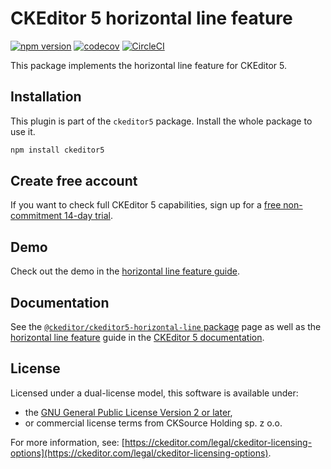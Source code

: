 CKEditor&nbsp;5 horizontal line feature
===========================

[![npm version](https://badge.fury.io/js/%40ckeditor%2Fckeditor5-horizontal-line.svg)](https://www.npmjs.com/package/@ckeditor/ckeditor5-horizontal-line)
[![codecov](https://codecov.io/gh/ckeditor/ckeditor5/branch/master/graph/badge.svg)](https://codecov.io/gh/ckeditor/ckeditor5)
[![CircleCI](https://circleci.com/gh/ckeditor/ckeditor5.svg?style=shield)](https://app.circleci.com/pipelines/github/ckeditor/ckeditor5?branch=master)

This package implements the horizontal line feature for CKEditor&nbsp;5.

## Installation

This plugin is part of the `ckeditor5` package. Install the whole package to use it.

```bash
npm install ckeditor5
```

## Create free account

If you want to check full CKEditor&nbsp;5 capabilities, sign up for a [free non-commitment 14-day trial](https://portal.ckeditor.com/checkout?plan=free).

## Demo

Check out the demo in the [horizontal line feature guide](https://ckeditor.com/docs/ckeditor5/latest/features/horizontal-line.html#demo).

## Documentation

See the [`@ckeditor/ckeditor5-horizontal-line` package](https://ckeditor.com/docs/ckeditor5/latest/api/horizontal-line.html) page as well as the [horizontal line feature](https://ckeditor.com/docs/ckeditor5/latest/features/horizontal-line.html) guide in the [CKEditor&nbsp;5 documentation](https://ckeditor.com/docs/ckeditor5/latest/).

## License

Licensed under a dual-license model, this software is available under:

* the [GNU General Public License Version 2 or later](https://www.gnu.org/licenses/gpl.html),
* or commercial license terms from CKSource Holding sp. z o.o.

For more information, see: [https://ckeditor.com/legal/ckeditor-licensing-options](https://ckeditor.com/legal/ckeditor-licensing-options).
